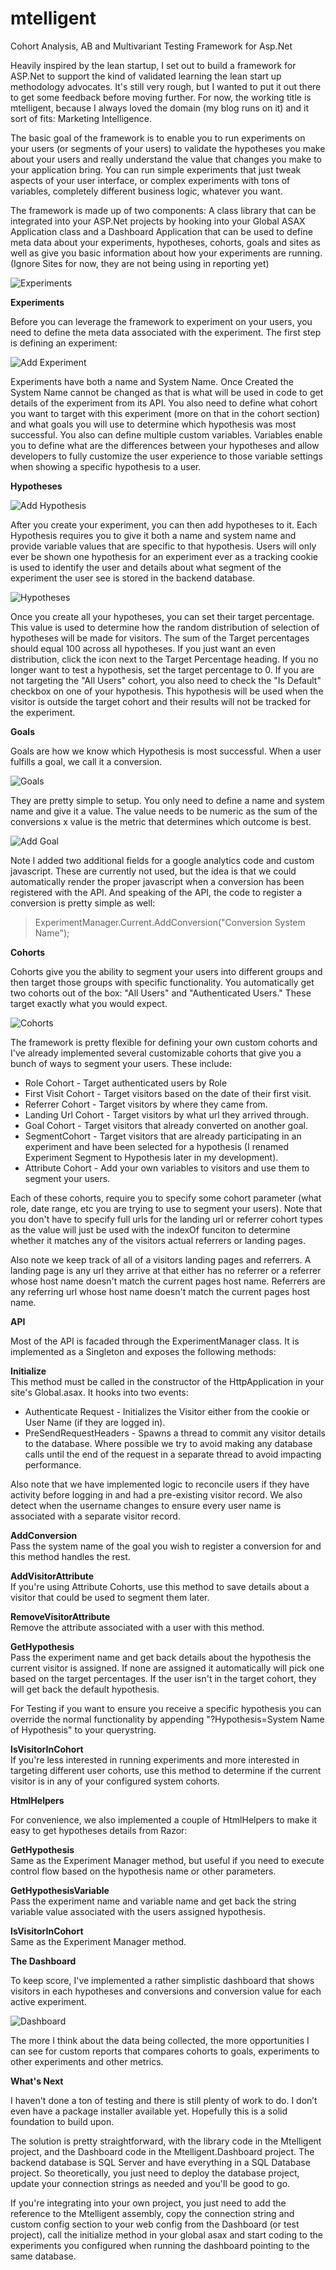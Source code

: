 mtelligent
==========

Cohort Analysis, AB and Multivariant Testing Framework for Asp.Net

Heavily inspired by the lean startup, I set out to build a framework for ASP.Net to support the kind of validated learning   the lean start up methodology advocates. It's still very rough, but I wanted to put it out there to get some feedback before moving further. For now, the working title is mtelligent, because I always loved the domain (my blog runs on it) and it sort of fits: Marketing Intelligence.

The basic goal of the framework is to enable you to run experiments on your users (or segments of your users) to validate the hypotheses  you make about your users and really understand the value that changes you make to your application bring. You can run simple experiments that just tweak aspects of your user interface, or complex experiments with tons of variables, completely different business logic, whatever you want.  

The framework is made up of two components: A class library that can be integrated into your ASP.Net projects by hooking into your Global ASAX Application class and a Dashboard Application that can be used to define meta data about your experiments, hypotheses, cohorts, goals and sites as well as give you basic information about how your experiments are running. (Ignore Sites for now, they are not being using in reporting yet)


![Experiments](https://raw2.github.com/mtelligent/mtelligent/master/screenshots/experiments.png)

**Experiments**

Before you can leverage the framework to experiment on your users, you need to define the meta data associated with the experiment. The first step is defining an experiment:


![Add Experiment](https://raw2.github.com/mtelligent/mtelligent/master/screenshots/AddExperiment.png)

Experiments have both a name and System Name. Once Created the System Name cannot be changed as that is what will be used in code to get details of the experiment from its API. You also need to define what cohort you want to target with this experiment (more on that in the cohort section) and what goals you will use to determine which hypothesis was most successful. You also can define multiple custom variables. Variables enable you to define what are the differences between your hypotheses and allow developers to fully customize the user experience to those variable settings when showing a specific hypothesis to a user.

**Hypotheses**

![Add Hypothesis](https://raw2.github.com/mtelligent/mtelligent/master/screenshots/AddHypothesis.png)

After you create your experiment, you can then add hypotheses to it. Each Hypothesis requires you to give it both a name and system name and provide variable values that are specific to that hypothesis. Users will only ever be shown one hypothesis for an experiment ever as a tracking cookie is used to identify the user and details about what segment of the experiment the user see is stored in the backend database. 

![Hypotheses](https://raw2.github.com/mtelligent/mtelligent/master/screenshots/Hypotheses.png)


Once you create all your hypotheses, you can set their target percentage. This value is used to determine how the random distribution of selection of hypotheses will be made for visitors. The sum of the Target percentages should equal 100 across all hypotheses. If you just want an even distribution, click the icon next to the Target Percentage heading. If you no longer want to test a hypothesis, set the target percentage to 0. If you are not targeting the "All Users" cohort, you also need to check the "Is Default" checkbox on one of your hypothesis. This hypothesis will be used when the visitor is outside the target cohort and their results will not be tracked for the experiment. 

**Goals**

Goals are how we know which Hypothesis is most successful.  When a user fulfills a goal, we call it a conversion.

![Goals](https://raw2.github.com/mtelligent/mtelligent/master/screenshots/Goals.png)

They are pretty simple to setup. You only need to define a name and system name and give it a value. The value needs to be numeric as the sum of the conversions x value is the metric that determines which outcome is best.

![Add Goal](https://raw2.github.com/mtelligent/mtelligent/master/screenshots/AddGoal.png)

Note I added two additional fields for a google analytics code and custom javascript. These are currently not used, but the idea is that we could automatically render the proper javascript when a conversion has been registered with the API. And speaking of the API, the code to register a conversion is pretty simple as well:

> ExperimentManager.Current.AddConversion("Conversion System Name");

**Cohorts**

Cohorts give you the ability to segment your users into different groups and then target those groups with specific functionality. You automatically get two cohorts out of the box: "All Users" and "Authenticated Users." These target exactly what you would expect.


![Cohorts](https://raw2.github.com/mtelligent/mtelligent/master/screenshots/Cohorts.png)

The framework is pretty flexible for defining your own custom cohorts and I've already implemented several customizable cohorts that give you a bunch of ways to segment your users. These include:

- Role Cohort - Target authenticated users by Role
- First Visit Cohort - Target visitors based on the date of their first visit.
- Referrer Cohort - Target visitors by where they came from.
- Landing Url Cohort - Target visitors by what url they arrived through.
- Goal Cohort - Target visitors that already converted on another goal.
- SegmentCohort - Target visitors that are already participating in an experiment and have been selected for a hypothesis (I renamed Experiment Segment to Hypothesis later in my development).
- Attribute Cohort - Add your own variables to visitors and use them to segment your users. 

Each of these cohorts, require you to specify some cohort parameter (what role, date range, etc you are trying to use to segment your users). Note that you don't have to specify full urls for the landing url or referrer cohort types as the value will just be used with the indexOf funciton to determine whether it matches any of the visitors actual referrers or landing pages. 

Also note we keep track of all of a visitors landing pages and referrers. A landing page is any url they arrive at that either has no referrer or a referrer whose host name doesn't match the current pages host name. Referrers are any referring url whose host name doesn't match the current pages host name. 

**API**

Most of the API is facaded through the ExperimentManager class. It is implemented as a Singleton and exposes the following methods:

**Initialize**<br/> 
This method must be called in the constructor of the HttpApplication in your site's Global.asax. It hooks into two events: 
- Authenticate Request - Initializes the Visitor either from the cookie or User Name (if they are logged in). 
- PreSendRequestHeaders - Spawns a thread to commit any visitor details to the database. Where possible we try to avoid making any database calls until the end of the request in a separate thread to avoid impacting performance.

Also note that we have implemented logic to reconcile users if they have activity before logging in and had a pre-existing visitor record. We also detect when the username changes to ensure every user name is associated with a separate visitor record.

**AddConversion**<br/> 
Pass the system name of the goal you wish to register a conversion for and this method handles the rest.

**AddVisitorAttribute**<br/> 
If you're using Attribute Cohorts, use this method to save details about a visitor that could be used to segment them later.

**RemoveVisitorAttribute**<br/> 
Remove the attribute associated with a user with this method.

**GetHypothesis**<br/> 
Pass the experiment name and get back details about the hypothesis the current visitor is assigned. If none are assigned it automatically will pick one based on the target percentages. If the user isn't in the target cohort, they will get back the default hypothesis. 

For Testing if you want to ensure you receive a specific hypothesis you can override the normal functionality by appending "?Hypothesis=System Name of Hypothesis" to your querystring.

**IsVisitorInCohort**<br/> 
If you're less interested in running experiments and more interested in targeting different user cohorts, use this method to determine if the current visitor is in any of your configured system cohorts. 

**HtmlHelpers**

For convenience, we also implemented a couple of HtmlHelpers to make it easy to get hypotheses details from Razor:

**GetHypothesis**<br/> 
Same as the Experiment Manager method, but useful if you need to execute control flow based on the hypothesis name or other parameters.

**GetHypothesisVariable**<br/> 
Pass the experiment name and variable name and get back the string variable value associated with the users assigned hypothesis.

**IsVisitorInCohort**<br/> 
Same as the Experiment Manager method.

**The Dashboard**

To keep score, I've implemented a rather simplistic dashboard that shows visitors in each hypotheses and conversions and conversion value for each active experiment.

![Dashboard](https://raw2.github.com/mtelligent/mtelligent/master/screenshots/Dashboard.png)

The more I think about the data being collected, the more opportunities I can see for custom reports that compares cohorts to goals, experiments to other experiments and other metrics. 

**What's Next**

I haven't done a ton of testing and there is still plenty of work to do. I don’t even have a package installer available yet. Hopefully this is a solid foundation to build upon.

The solution is pretty straightforward, with the library code in the Mtelligent project, and the Dashboard code in the Mtelligent.Dashboard project. The backend database is SQL Server and have everything in a SQL Database project.  So theoretically, you just need to deploy the database project, update your connection strings as needed and you'll be good to go. 

If you're integrating into your own project, you just need to add the reference to the Mtelligent assembly, copy the connection string and custom config section to your web config from the Dashboard (or test project), call the initialize method in your global asax and start coding to the experiments you configured when running the dashboard pointing to the same database.



